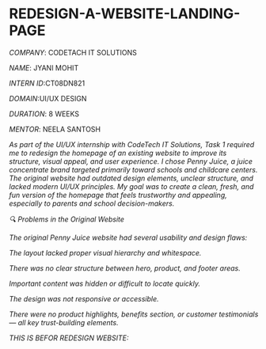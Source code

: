 # REDESIGN-A-WEBSITE-LANDING-PAGE

*COMPANY*: CODETACH IT SOLUTIONS

*NAME*: JYANI MOHIT

*INTERN ID*:CT08DN821

*DOMAIN*:UI/UX DESIGN

*DURATION*: 8 WEEKS

*MENTOR*: NEELA SANTOSH

*As part of the UI/UX internship with CodeTech IT Solutions, Task 1 required me to redesign the homepage of an existing website to improve its structure, visual appeal, and user experience. I chose Penny Juice, a juice concentrate brand targeted primarily toward schools and childcare centers. The original website had outdated design elements, unclear structure, and lacked modern UI/UX principles. My goal was to create a clean, fresh, and fun version of the homepage that feels trustworthy and appealing, especially to parents and school decision-makers.*

*🔍 Problems in the Original Website*

*The original Penny Juice website had several usability and design flaws:*

*The layout lacked proper visual hierarchy and whitespace.*

*There was no clear structure between hero, product, and footer areas.*

*Important content was hidden or difficult to locate quickly.*

*The design was not responsive or accessible.*

*There were no product highlights, benefits section, or customer testimonials — all key trust-building elements.*

*THIS IS BEFOR REDESIGN WEBSITE:*
